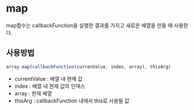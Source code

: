 # map

map함수는 callbackFunction을 실행한 결과를 가지고 새로운 배열을 만들 때 사용한다.

## 사용방법

```js
array.map(callbackFunction(currenValue, index, array), thisArg)
```

- currentValue : 배열 내 현재 값
- index : 배열 내 현재 값의 인덱스
- array : 현재 배열
- thisArg : callbackFunction 내에서 this로 사용될 값